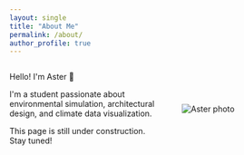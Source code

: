 ```yaml
---
layout: single
title: "About Me"
permalink: /about/
author_profile: true
---
```


<div style="display: flex; align-items: center; gap: 2rem; flex-wrap: wrap;">

  <div style="flex: 1; min-width: 250px;">
    <p>Hello! I'm Aster 🌱</p>
    <p>
      I'm a student passionate about environmental simulation, architectural design, and climate data visualization.
    </p>
    <p>This page is still under construction. Stay tuned!</p>
  </div>

  <div style="flex: 0 0 200px;">
    <img src="{{ '/assets/images/photo.jpg' | relative_url }}" alt="Aster photo" style="max-width: 100%; height: auto;" />
  </div>

</div>
